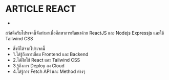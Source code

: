﻿# ARTICLE REACT
-
สวัสดีครับโปรเจคนี้จัดทำมาเพื่อศึกษาการพัฒนาด้วย ReactJS และ Nodejs Expressjs และใช้ Tailwind CSS
- สิ่งทีได้จากโปรเจคนี้
- 1.ได้รู้ถึงการเชื่อม Frontend และ Backend
- 2.ได้ฝึกใช้ React และ Tailwind CSS
- 3.รู้ถึงการ Deploy ลง Cloud
- 4.ได้รู้การ Fetch API และ Method ต่างๆ
